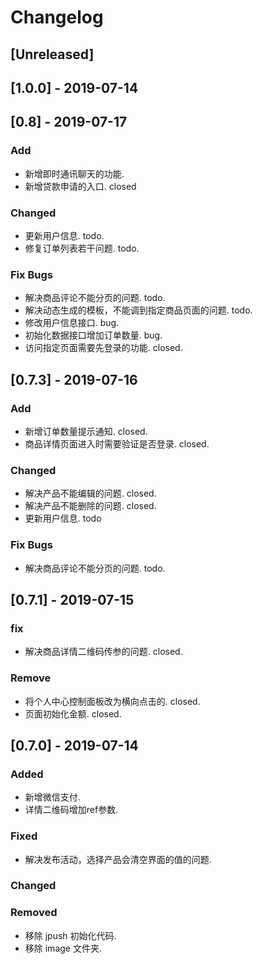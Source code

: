 # Changelog

## [Unreleased]

## [1.0.0] - 2019-07-14

## [0.8] - 2019-07-17
### Add
- 新增即时通讯聊天的功能.
- 新增贷款申请的入口.  closed

### Changed
- 更新用户信息.  todo.
- 修复订单列表若干问题. todo.

### Fix Bugs
- 解决商品评论不能分页的问题. todo.
- 解决动态生成的模板，不能调到指定商品页面的问题. todo.
- 修改用户信息接口. bug.
- 初始化数据接口增加订单数量. bug.
- 访问指定页面需要先登录的功能. closed.

## [0.7.3] - 2019-07-16

### Add
- 新增订单数量提示通知. closed.
- 商品详情页面进入时需要验证是否登录.  closed.

### Changed
- 解决产品不能编辑的问题.    closed.
- 解决产品不能删除的问题.    closed.
- 更新用户信息.  todo

### Fix Bugs
- 解决商品评论不能分页的问题. todo.

## [0.7.1] - 2019-07-15

### fix
- 解决商品详情二维码传参的问题.  closed.

### Remove
- 将个人中心控制面板改为横向点击的. closed.
- 页面初始化金额. closed.

## [0.7.0] - 2019-07-14

### Added
- 新增微信支付.
- 详情二维码增加ref参数.

### Fixed
- 解决发布活动，选择产品会清空界面的值的问题.

### Changed

### Removed
- 移除 jpush 初始化代码.
- 移除 image 文件夹.